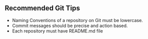 ## Recommended Git Tips
* Naming Conventions of a repository on Git must be lowercase.
* Commit messages should be precise and action based.
* Each repository must have README.md file
